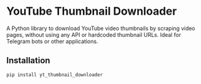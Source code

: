 # YouTube Thumbnail Downloader

A Python library to download YouTube video thumbnails by scraping video pages, without using any API or hardcoded thumbnail URLs. Ideal for Telegram bots or other applications.

## Installation

```bash
pip install yt_thumbnail_downloader
